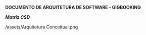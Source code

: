 **DOCUMENTO DE ARQUITETURA DE SOFTWARE - GIGBOOKING**

***Matriz CSD***

/assets/Arquitetura Conceitual.png


